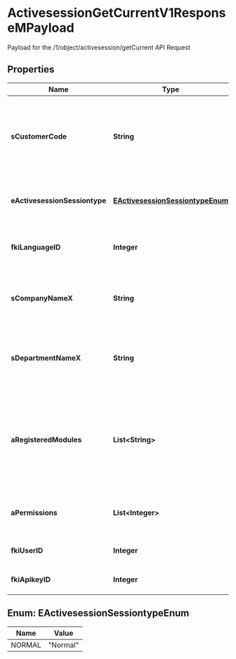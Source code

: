 

# ActivesessionGetCurrentV1ResponseMPayload

Payload for the /1/object/activesession/getCurrent API Request

## Properties

Name | Type | Description | Notes
------------ | ------------- | ------------- | -------------
**sCustomerCode** | **String** | The customer code specific to the client in which the API request is being made | 
**eActivesessionSessiontype** | [**EActivesessionSessiontypeEnum**](#EActivesessionSessiontypeEnum) | The type of session used for the API request call | 
**fkiLanguageID** | **Integer** | The unique ID of the Language.  Valid values:  |Value|Description| |-|-| |1|French| |2|English| | 
**sCompanyNameX** | **String** | The name of the active Company in the current language | 
**sDepartmentNameX** | **String** | The name of the active Department in the current language | 
**aRegisteredModules** | **List&lt;String&gt;** | An Array of Registered modules.  These are the modules that are Licensed to be used by the User or the API Key. | 
**aPermissions** | **List&lt;Integer&gt;** | An array of permissions granted to the user or api key | 
**fkiUserID** | **Integer** | The unique ID of the User | 
**fkiApikeyID** | **Integer** | The unique ID of the Apikey | 



## Enum: EActivesessionSessiontypeEnum

Name | Value
---- | -----
NORMAL | &quot;Normal&quot;



